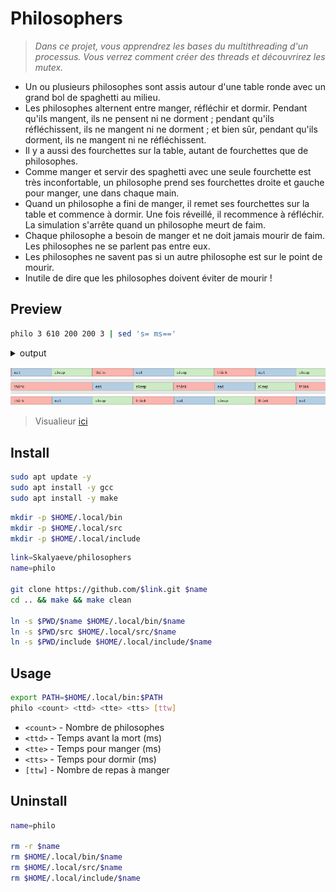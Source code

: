 # Philosophers
> *Dans ce projet, vous apprendrez les bases du multithreading d'un processus. Vous verrez comment créer des threads et découvrirez les mutex.*

- Un ou plusieurs philosophes sont assis autour d'une table ronde avec un grand bol de spaghetti au milieu.
- Les philosophes alternent entre manger, réfléchir et dormir. Pendant qu'ils mangent, ils ne pensent ni ne dorment ; pendant qu'ils réfléchissent, ils ne mangent ni ne dorment ; et bien sûr, pendant qu'ils dorment, ils ne mangent ni ne réfléchissent.
- Il y a aussi des fourchettes sur la table, autant de fourchettes que de philosophes.
- Comme manger et servir des spaghetti avec une seule fourchette est très inconfortable, un philosophe prend ses fourchettes droite et gauche pour manger, une dans chaque main.
- Quand un philosophe a fini de manger, il remet ses fourchettes sur la table et commence à dormir. Une fois réveillé, il recommence à réfléchir. La simulation s'arrête quand un philosophe meurt de faim.
- Chaque philosophe a besoin de manger et ne doit jamais mourir de faim.
Les philosophes ne se parlent pas entre eux.
- Les philosophes ne savent pas si un autre philosophe est sur le point de mourir.
- Inutile de dire que les philosophes doivent éviter de mourir !

## Preview
```bash
philo 3 610 200 200 3 | sed 's= ms=='
```
<details><summary>output</summary>
0 1 is thinking
0 2 is thinking
0 3 is thinking
1 1 has taken a fork
1 1 has taken a fork
2 1 is eating
202 3 has taken a fork
202 3 has taken a fork
202 1 is sleeping
203 3 is eating
402 1 is thinking
403 3 is sleeping
403 2 has taken a fork
403 2 has taken a fork
404 2 is eating
603 3 is thinking
604 2 is sleeping
604 1 has taken a fork
604 1 has taken a fork
605 1 is eating
804 2 is thinking
805 1 is sleeping
806 3 has taken a fork
806 3 has taken a fork
807 3 is eating
1005 1 is thinking
1007 2 has taken a fork
1007 2 has taken a fork
1007 3 is sleeping
1008 2 is eating
1207 3 is thinking
1208 2 is sleeping
1209 1 has taken a fork
1209 1 has taken a fork
1210 1 is eating
1408 2 is thinking
1410 1 is sleeping
1411 3 has taken a fork
1411 3 has taken a fork
1412 3 is eating
1610 1 is thinking
1612 3 is sleeping
1613 2 has taken a fork
1613 2 has taken a fork
1614 2 is eating
1812 3 is thinking
1814 2 is sleeping
</details>

![](https://github.com/Skalyaeve/images/blob/main/screenshot/philo.png)
> Visualieur [ici](https://nafuka11.github.io/philosophers-visualizer/)

## Install
```bash
sudo apt update -y
sudo apt install -y gcc
sudo apt install -y make
```
```bash
mkdir -p $HOME/.local/bin
mkdir -p $HOME/.local/src
mkdir -p $HOME/.local/include
```
```bash
link=Skalyaeve/philosophers
name=philo

git clone https://github.com/$link.git $name
cd .. && make && make clean

ln -s $PWD/$name $HOME/.local/bin/$name
ln -s $PWD/src $HOME/.local/src/$name
ln -s $PWD/include $HOME/.local/include/$name
```

## Usage
```bash
export PATH=$HOME/.local/bin:$PATH
philo <count> <ttd> <tte> <tts> [ttw]
```
- `<count>` - Nombre de philosophes
- `<ttd>` - Temps avant la mort (ms)
- `<tte>` - Temps pour manger (ms)
- `<tts>` - Temps pour dormir (ms)
- `[ttw]` - Nombre de repas à manger

## Uninstall
```bash
name=philo

rm -r $name
rm $HOME/.local/bin/$name
rm $HOME/.local/src/$name
rm $HOME/.local/include/$name
```
